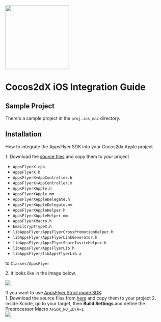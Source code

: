 <img src="https://www.appsflyer.com/wp-content/uploads/2016/11/logo-1.svg"  width="200">

# Cocos2dX iOS Integration Guide

## Sample Project

There's a sample project in the `proj.ios_mac` directory.



## Installation

How to integrate the AppsFlyer SDK into your Cocos2dx Apple project.

1\. Download the [source files](https://github.com/AppsFlyerSDK/AppsFlyerCocos2dX/tree/master/Classes/AppsFlyer) and copy them to your project

 - `AppsFlyerX.cpp`
 - `AppsFlyerX.h`
 - `AppsFlyerX+AppController.h`
 - `AppsFlyerX+AppController.m`
 - `AppsFlyerXApple.h`
 - `AppsFlyerXApple.mm`
 - `AppsFlyerXAppleDelegate.h`
 - `AppsFlyerXAppleDelegate.mm`
 - `AppsFlyerXAppleHelper.h`
 - `AppsFlyerXAppleHelper.mm`
 - `AppsFlyerXMacro.h`
 - `EmailCryptTypeX.h`
 - `libAppsFlyer/AppsFlyerCrossPromotionHelper.h`
 - `libAppsFlyer/AppsFlyerLinkGenerator.h`
 - `libAppsFlyer/AppsFlyerShareInviteHelper.h`
 - `libAppsFlyer/AppsFlyerLib.h`
 - `libAppsFlyer/libAppsFlyerLib.a`

to `Classes/AppsFlyer`


2\. It looks like in the image below.

![](https://raw.githubusercontent.com/AppsFlyerSDK/appsflyer-cocos2dx-plugin/master/Resources/add-to-iOS-mk.png)

If you want to use [AppsFlyer Strict mode SDK](https://support.appsflyer.com/hc/en-us/articles/207032066-iOS-SDK-V6-X-integration-guide-for-developers#integration-strict-mode-sdk): <br>
1\. Download the source files from [here](https://github.com/AppsFlyerSDK/AppsFlyerCocos2dX/tree/master/Classes/Strict/AppsFlyer) and copy them to your project
2\. Inside Xcode, go to your target, then **Build Settings** and define the Preprocessor Macro `AFSDK_NO_IDFA=1` <br>
![](https://raw.githubusercontent.com/AppsFlyerSDK/appsflyer-cocos2dx-plugin/master/Resources/preprocessor_macro.png)

